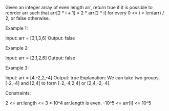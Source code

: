 Given an integer array of even length arr, return true if it is possible to
reorder arr such that arr[2 * i + 1] = 2 * arr[2 * i] for every 0 <= i <
len(arr) / 2, or false otherwise.


Example 1:


Input: arr = [3,1,3,6]
Output: false


Example 2:


Input: arr = [2,1,2,6]
Output: false


Example 3:


Input: arr = [4,-2,2,-4]
Output: true
Explanation: We can take two groups, [-2,-4] and [2,4] to form [-2,-4,2,4] or
[2,4,-2,-4].



Constraints:


2 <= arr.length <= 3 * 10^4
arr.length is even.
-10^5 <= arr[i] <= 10^5




